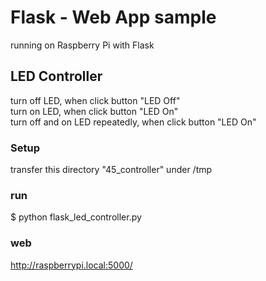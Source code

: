 # Flask - Web App sample

running on Raspberry Pi with Flask <br/>

## LED Controller
turn off LED, when click button "LED Off" <br/>
turn on LED, when click button "LED On" <br/>
turn off and on LED repeatedly, when click button "LED On" <br/>

### Setup
transfer this directory "45_controller" under /tmp <br/>

### run
$ python flask_led_controller.py <br/>

### web
http://raspberrypi.local:5000/ <br/>
